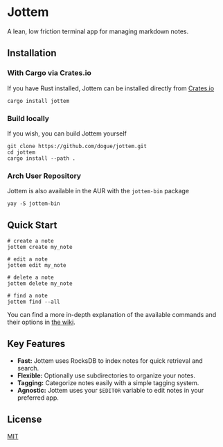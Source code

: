 # Jottem

A lean, low friction terminal app for managing markdown notes.

## Installation

### With Cargo via Crates.io

If you have Rust installed, Jottem can be installed directly from [Crates.io](https://crates.io/crates/jottem)

```
cargo install jottem
```

### Build locally

If you wish, you can build Jottem yourself

```
git clone https://github.com/dogue/jottem.git
cd jottem
cargo install --path .
```

### Arch User Repository

Jottem is also available in the AUR with the `jottem-bin` package

```
yay -S jottem-bin
```

## Quick Start

```
# create a note
jottem create my_note

# edit a note
jottem edit my_note

# delete a note
jottem delete my_note

# find a note
jottem find --all
```

You can find a more in-depth explanation of the available commands and their options in [the wiki](https://github.com/dogue/jottem/wiki).

## Key Features

- **Fast:** Jottem uses RocksDB to index notes for quick retrieval and search.
- **Flexible:** Optionally use subdirectories to organize your notes.
- **Tagging:** Categorize notes easily with a simple tagging system.
- **Agnostic:** Jottem uses your `$EDITOR` variable to edit notes in your preferred app.

## License

[MIT](https://github.com/dogue/jottem/blob/main/LICENSE)

